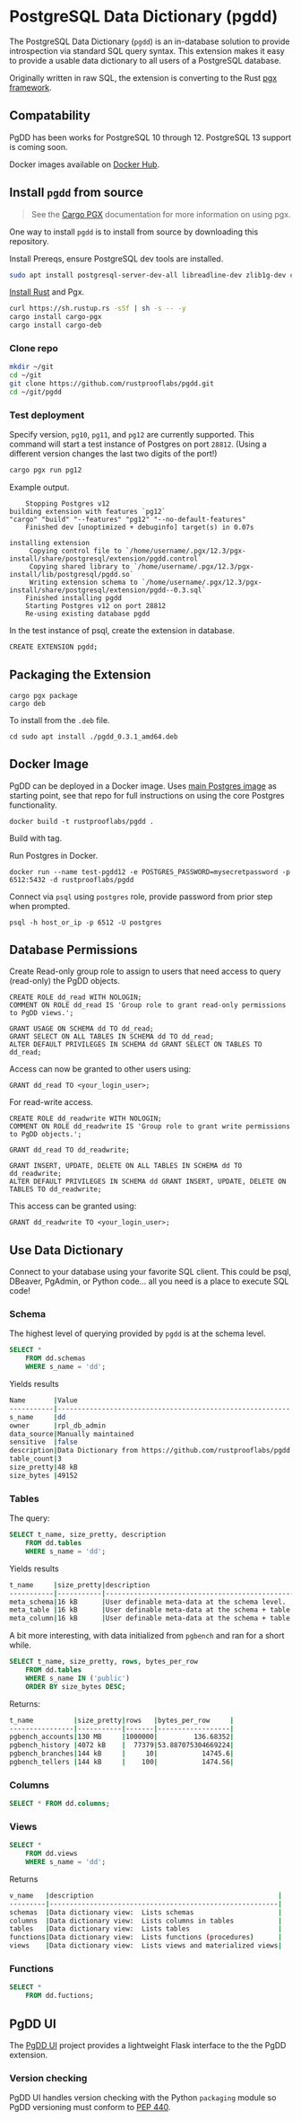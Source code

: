 # PostgreSQL Data Dictionary (pgdd)

The PostgreSQL Data Dictionary (`pgdd`) is an in-database solution to provide
introspection via standard SQL query syntax.  This extension makes it easy to
provide a usable data dictionary to all users of a PostgreSQL database.

Originally written in raw SQL, the extension is converting to the Rust
[pgx framework](https://github.com/zombodb/pgx).


## Compatability

PgDD has been works for PostgreSQL 10 through 12.  PostgreSQL 13 support
is coming soon.

Docker images available on
[Docker Hub](https://hub.docker.com/r/rustprooflabs/pgdd).


## Install `pgdd` from source

> See the [Cargo PGX](https://github.com/zombodb/pgx/tree/master/cargo-pgx)
documentation for more information on using pgx.

One way to install `pgdd` is to install from source by downloading this repository.

Install Prereqs, ensure PostgreSQL dev tools are installed.

```bash
sudo apt install postgresql-server-dev-all libreadline-dev zlib1g-dev curl
```

[Install Rust](https://www.rust-lang.org/tools/install) and Pgx.

```bash
curl https://sh.rustup.rs -sSf | sh -s -- -y
cargo install cargo-pgx
cargo install cargo-deb
```

### Clone repo

```bash
mkdir ~/git
cd ~/git
git clone https://github.com/rustprooflabs/pgdd.git
cd ~/git/pgdd
```

### Test deployment

Specify version, `pg10`, `pg11`, and `pg12` are currently supported. This command will
start a test instance of Postgres on port `28812`.  (Using a different version changes the last two digits of the port!)

```bash
cargo pgx run pg12
```

Example output.

```
    Stopping Postgres v12
building extension with features `pg12`
"cargo" "build" "--features" "pg12" "--no-default-features"
    Finished dev [unoptimized + debuginfo] target(s) in 0.07s

installing extension
     Copying control file to `/home/username/.pgx/12.3/pgx-install/share/postgresql/extension/pgdd.control`
     Copying shared library to `/home/username/.pgx/12.3/pgx-install/lib/postgresql/pgdd.so`
     Writing extension schema to `/home/username/.pgx/12.3/pgx-install/share/postgresql/extension/pgdd--0.3.sql`
    Finished installing pgdd
    Starting Postgres v12 on port 28812
    Re-using existing database pgdd
```

In the test instance of psql, create the extension in database.

```bash
CREATE EXTENSION pgdd;
```

## Packaging the Extension


```
cargo pgx package
cargo deb
```


To install from the `.deb` file.

```
cd sudo apt install ./pgdd_0.3.1_amd64.deb
```



## Docker Image

PgDD can be deployed in a Docker image.  Uses [main Postgres image](https://hub.docker.com/_/postgres/) as starting point, see that
repo for full instructions on using the core Postgres functionality.

```
docker build -t rustprooflabs/pgdd .
```

Build with tag.

Run Postgres in Docker.

```
docker run --name test-pgdd12 -e POSTGRES_PASSWORD=mysecretpassword -p 6512:5432 -d rustprooflabs/pgdd
```

Connect via `psql` using `postgres` role, provide password from prior step
when prompted.

```
psql -h host_or_ip -p 6512 -U postgres 
```

## Database Permissions

Create Read-only group role to assign to users
that need access to query (read-only) the PgDD objects.

```
CREATE ROLE dd_read WITH NOLOGIN;
COMMENT ON ROLE dd_read IS 'Group role to grant read-only permissions to PgDD views.';

GRANT USAGE ON SCHEMA dd TO dd_read;
GRANT SELECT ON ALL TABLES IN SCHEMA dd TO dd_read;
ALTER DEFAULT PRIVILEGES IN SCHEMA dd GRANT SELECT ON TABLES TO dd_read;
```

Access can now be granted to other users using:

```
GRANT dd_read TO <your_login_user>;
```

For read-write access.


```
CREATE ROLE dd_readwrite WITH NOLOGIN;
COMMENT ON ROLE dd_readwrite IS 'Group role to grant write permissions to PgDD objects.';

GRANT dd_read TO dd_readwrite;

GRANT INSERT, UPDATE, DELETE ON ALL TABLES IN SCHEMA dd TO dd_readwrite;
ALTER DEFAULT PRIVILEGES IN SCHEMA dd GRANT INSERT, UPDATE, DELETE ON TABLES TO dd_readwrite;
```

This access can be granted using:
 
```
GRANT dd_readwrite TO <your_login_user>;
```



## Use Data Dictionary

Connect to your database using your favorite SQL client.  This
could be psql, DBeaver, PgAdmin, or Python code... all you need
is a place to execute SQL code!

### Schema

The highest level of querying provided by `pgdd` is at the schema level.

```sql
SELECT *
    FROM dd.schemas
    WHERE s_name = 'dd';
```

Yields results

```bash
Name       |Value                                                     |
-----------|----------------------------------------------------------|
s_name     |dd                                                        |
owner      |rpl_db_admin                                              |
data_source|Manually maintained                                       |
sensitive  |false                                                     |
description|Data Dictionary from https://github.com/rustprooflabs/pgdd|
table_count|3                                                         |
size_pretty|48 kB                                                     |
size_bytes |49152                                                     |
```

### Tables

The query:

```sql
SELECT t_name, size_pretty, description
    FROM dd.tables
    WHERE s_name = 'dd';
```

Yields results

```bash
t_name     |size_pretty|description                                                   |
-----------|-----------|--------------------------------------------------------------|
meta_schema|16 kB      |User definable meta-data at the schema level.                 |
meta_table |16 kB      |User definable meta-data at the schema + table level.         |
meta_column|16 kB      |User definable meta-data at the schema + table + column level.|
```

A bit more interesting, with data initialized from `pgbench` and ran for a short while.


```sql
SELECT t_name, size_pretty, rows, bytes_per_row
    FROM dd.tables
    WHERE s_name IN ('public')
    ORDER BY size_bytes DESC;
```

Returns:

```bash
t_name          |size_pretty|rows   |bytes_per_row     |
----------------|-----------|-------|------------------|
pgbench_accounts|130 MB     |1000000|         136.68352|
pgbench_history |4072 kB    |  77379|53.887075304669224|
pgbench_branches|144 kB     |     10|           14745.6|
pgbench_tellers |144 kB     |    100|           1474.56|
```

### Columns

```sql
SELECT * FROM dd.columns;
```

### Views

```sql
SELECT *
    FROM dd.views
    WHERE s_name = 'dd';
```

Returns

```bash
v_name   |description                                              |
---------|---------------------------------------------------------|
schemas  |Data dictionary view:  Lists schemas                     |
columns  |Data dictionary view:  Lists columns in tables           |
tables   |Data dictionary view:  Lists tables                      |
functions|Data dictionary view:  Lists functions (procedures)      |
views    |Data dictionary view:  Lists views and materialized views|
```


### Functions


```sql
SELECT *
    FROM dd.fuctions;
```

## PgDD UI

The [PgDD UI](https://github.com/rustprooflabs/pgdd-ui) project provides
a lightweight Flask interface to the the PgDD extension.

### Version checking

PgDD UI handles version checking with the Python `packaging` module so
PgDD versioning must conform to
[PEP 440](https://www.python.org/dev/peps/pep-0440/).

